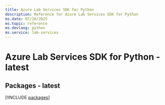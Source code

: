 ```yaml
---
title: Azure Lab Services SDK for Python
description: Reference for Azure Lab Services SDK for Python
ms.date: 07/10/2025
ms.topic: reference
ms.devlang: python
ms.service: lab-services
---
```

# Azure Lab Services SDK for Python - latest
## Packages - latest
[!INCLUDE [packages](lab-services-index.md)]